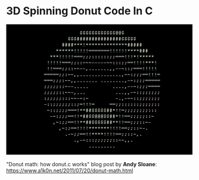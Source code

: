 # 3D Spinning Donut Code In C



![](/output/1.gif)




"Donut math: how donut.c works" blog post by **Andy Sloane**:
https://www.a1k0n.net/2011/07/20/donut-math.html
